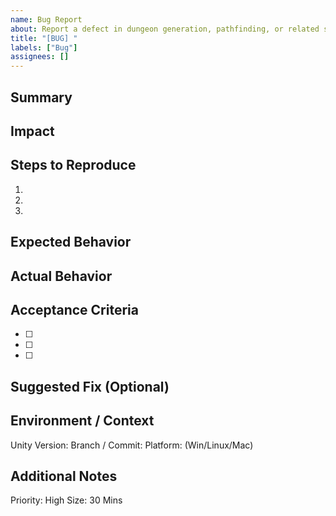```yaml
---
name: Bug Report
about: Report a defect in dungeon generation, pathfinding, or related systems
title: "[BUG] "
labels: ["Bug"]
assignees: []
---
```


## Summary
<!-- One–two sentence high-level description -->

## Impact
<!-- What breaks or degrades? Player-visible? Blocks other work? -->

## Steps to Reproduce
1. 
2. 
3. 

## Expected Behavior
<!-- What should have happened? -->

## Actual Behavior
<!-- What actually happened? Screenshots / logs if relevant -->

## Acceptance Criteria
- [ ] 
- [ ] 
- [ ] 

## Suggested Fix (Optional)
<!-- Ideas, suspected file/line, algorithm change -->

## Environment / Context
Unity Version:
Branch / Commit:
Platform: (Win/Linux/Mac)

## Additional Notes
<!-- Anything else -->

Priority: High
Size: 30 Mins